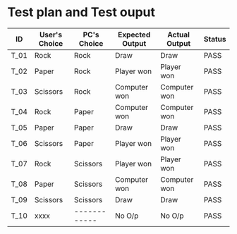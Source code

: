 # Test plan and Test ouput

ID   | User's Choice | PC's Choice | Expected Output | Actual Output   | Status |
-----|---------------|-------------|-----------------|-----------------|--------|
T_01 | Rock          | Rock        | Draw            | Draw            | PASS   |
T_02 | Paper         | Rock        | Player won      | Player won      | PASS   |
T_03 | Scissors      | Rock        | Computer won    | Computer won    | PASS   |
T_04 | Rock          | Paper       | Computer won    | Computer won    | PASS   |
T_05 | Paper         | Paper       | Draw            | Draw            | PASS   |
T_06 | Scissors      | Paper       | Player won      | Player won      | PASS   |
T_07 | Rock          | Scissors    | Player won      | Player won      | PASS   |
T_08 | Paper         | Scissors    | Computer won    | Computer won    | PASS   |
T_09 | Scissors      | Scissors    | Draw            | Draw            | PASS   |
T_10 | xxxx          | ------------| No O/p          | No O/p          | PASS   |

